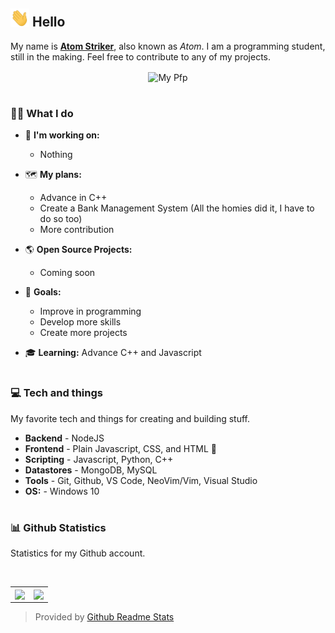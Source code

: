 ## <img src="https://raw.githubusercontent.com/ABSphreak/ABSphreak/master/gifs/Hi.gif" width="30px"/> Hello

My name is **[Atom Striker](https://github.com/AtomStriker)**, also known as *Atom*. I am a programming student, still in the making. Feel free to contribute to any of my projects.

<p align="center">
<a>
<img src="https://avatars.githubusercontent.com/u/82794559?v=4" width="30%" alt="My Pfp" align="center"/>
</a>
</p>

#

### :man_technologist: What I do

* :briefcase: **I'm working on:**
  * Nothing
  
* :world_map: **My plans:**  
  * Advance in C++
  * Create a Bank Management System (All the homies did it, I have to do so too)
  * More contribution

* :earth_americas: **Open Source Projects:**
  * Coming soon

* :goal_net: **Goals:**
  * Improve in programming
  * Develop more skills
  * Create more projects
  
* :mortar_board: **Learning:** Advance C++ and Javascript

# 
### :computer: Tech and things
My favorite tech and things for creating and building stuff.

* **Backend** - NodeJS
* **Frontend** - Plain Javascript, CSS, and HTML :muscle:
* **Scripting** - Javascript, Python, C++
* **Datastores** - MongoDB, MySQL
* **Tools** - Git, Github, VS Code, NeoVim/Vim, Visual Studio
* **OS:** - Windows 10

#

### :bar_chart: Github Statistics
Statistics for my Github account.
<table>
<tr>
<td align="center">
<a href="https://github.com/AtomStriker/AtomStriker">
    <img align="center" src="https://github-readme-stats.vercel.app/api?username=AtomStriker&show_icons=true&theme=github_dark&include_all_commits=true"/>
</a>
</td>
<td align="center">
<a href="https://github.com/AtomStriker/AtomStriker">
    <img align="center" src="https://github-readme-stats.vercel.app/api/top-langs/?username=Atomstriker&langs_count=10&theme=github_dark">
</a>
</td> <br>
</table>

> Provided by [Github Readme Stats](https://github.com/anuraghazra/github-readme-stats)
